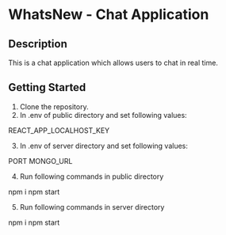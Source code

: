 # WhatsNew - Chat Application

## Description

This is a chat application which allows users to chat in real time.

## Getting Started

1. Clone the repository.
2. In .env of public directory and set following values:

REACT_APP_LOCALHOST_KEY

3. In .env of server directory and set following values:

PORT
MONGO_URL

4. Run following commands in public directory

npm i
npm start

5. Run following commands in server directory

npm i
npm start
